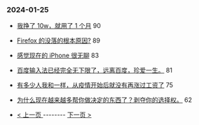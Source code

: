 ### 2024-01-25 
- [我挣了 10w，就用了 1 个月](https://www.v2ex.com/t/1011400) 90
- [Firefox 的没落的根本原因?](https://www.v2ex.com/t/1011474) 89
- [感觉现在的 iPhone 很无聊](https://www.v2ex.com/t/1011377) 83
- [百度输入法已经完全无下限了，远离百度，珍爱一生。](https://www.v2ex.com/t/1011440) 81
- [有多少人我和一样，从疫情开始后就没有再涨过工资了](https://www.v2ex.com/t/1011333) 75
- [为什么现在越来越多帮你做决定的东西了？剥夺你的选择权。](https://www.v2ex.com/t/1011368) 62 

- [ < 上一页 ](https://github.com/able8/v2ex-hot-record/blob/master/2024-01-24.md) -------- [ 下一页 > ](https://github.com/able8/v2ex-hot-record/blob/master/2024-01-26.md)